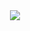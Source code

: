<div align="center">
  <img src="https://visitor-badge.laobi.icu/badge?page_id=baimbot.baimbot&"  />
</div>

###
